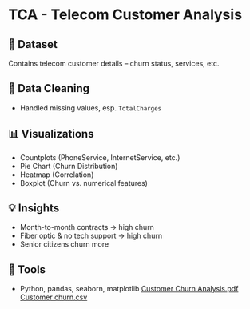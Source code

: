 # TCA - Telecom Customer Analysis

## 📁 Dataset
Contains telecom customer details – churn status, services, etc.

## 🧹 Data Cleaning
- Handled missing values, esp. `TotalCharges`

## 📊 Visualizations
- Countplots (PhoneService, InternetService, etc.)
- Pie Chart (Churn Distribution)
- Heatmap (Correlation)
- Boxplot (Churn vs. numerical features)

## 💡 Insights
- Month-to-month contracts → high churn
- Fiber optic & no tech support → high churn
- Senior citizens churn more

## 🧠 Tools
- Python, pandas, seaborn, matplotlib
[Customer Churn Analysis.pdf](https://github.com/user-attachments/files/21254751/Customer.Churn.Analysis.pdf)
[Customer churn.csv](https://github.com/user-attachments/files/21254753/Customer.churn.csv)

